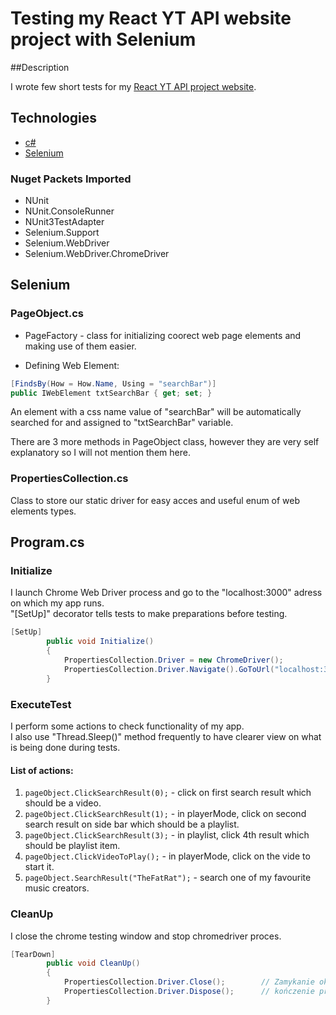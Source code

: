 # Testing my React YT API website project with Selenium
##Description

I wrote few short tests for my [React YT API project website](https://github.com/Jagurt/YT-API-in-React_project-for-Advanced-Internet_Technologies).


## Technologies

* [c#](https://docs.microsoft.com/en-us/dotnet/csharp/) 
* [Selenium](https://www.selenium.dev/)

### Nuget Packets Imported

* NUnit
* NUnit.ConsoleRunner
* NUnit3TestAdapter
* Selenium.Support
* Selenium.WebDriver
* Selenium.WebDriver.ChromeDriver

## Selenium
### PageObject.cs
* PageFactory - class for initializing coorect web page elements and making use of them easier.

* Defining Web Element:

```c#
[FindsBy(How = How.Name, Using = "searchBar")]
public IWebElement txtSearchBar { get; set; }
```
An element with a css name value of "searchBar" will be automatically searched for and assigned to "txtSearchBar" variable.<br />

There are 3 more methods in PageObject class, however they are very self explanatory so I will not mention them here.

### PropertiesCollection.cs

Class to store our static driver for easy acces and useful enum of web elements types.

## Program.cs

### Initialize

I launch Chrome Web Driver process and go to the "localhost:3000" adress on which my app runs.<br />
"\[SetUp]" decorator tells tests to make preparations before testing.

``` c#
[SetUp]
        public void Initialize()
        {
            PropertiesCollection.Driver = new ChromeDriver();
            PropertiesCollection.Driver.Navigate().GoToUrl("localhost:3000");
        }
```

### ExecuteTest

I perform some actions to check functionality of my app.<br />
I also use "Thread.Sleep()" method frequently to have clearer view on what is being done during tests.<br />

#### List of actions:

1. `pageObject.ClickSearchResult(0);` - click on first search result which should be a video.
1. `pageObject.ClickSearchResult(1);` - in playerMode, click on second search result on side bar which should be a playlist.
1. `pageObject.ClickSearchResult(3);` - in playlist, click 4th result which should be playlist item.
1. `pageObject.ClickVideoToPlay();` - in playerMode, click on the vide to start it.
1. `pageObject.SearchResult("TheFatRat");` - search one of my favourite music creators.

### CleanUp

I close the chrome testing window and stop chromedriver proces.

```c#
[TearDown]
        public void CleanUp()
        {
            PropertiesCollection.Driver.Close();        // Zamykanie okna testowej przeglądarki
            PropertiesCollection.Driver.Dispose();      // kończenie procesu "chromedriver.exe"
        }
```
